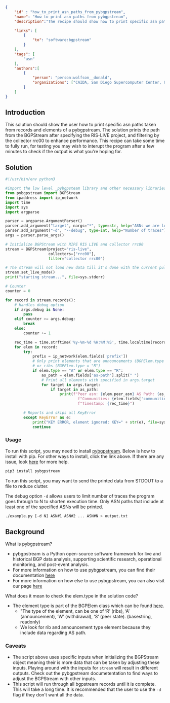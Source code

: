 ~~~json
{
    "id" : "how_to_print_asn_paths_from_pybgpstream",
    "name": "How to print asn paths from pybgpstream",
    "description":"The recipe should show how to print specific asn paths using data from pybgpstream.",

    "links": [
        {
            "to": "software:bgpstream"
        }
    ],
    "tags": [
        "asn"
    ],
    "authors":[
        {
            "person": "person:wolfson__donald",
            "organizations": ["CAIDA, San Diego Supercomputer Center, University of California San Diego"]
        }
    ]
}
~~~

## Introduction

This solution should show the user how to print specific asn paths taken from records and elements of a pybgpstream. The solution prints the path from the BGPStream after specifying the RIS-LIVE project, and filtering by the collector rrc00 to enhance performance. This recipe can take some time to fully run, for testing you may wish to interupt the program after a few minutes to check if the output is what you're hoping for.

## Solution

~~~python
#!/usr/bin/env python3

#import the low level _pybgpsteam library and other necessary libraries
from pybgpstream import BGPStream
from ipaddress import ip_network
import time
import sys
import argparse

parser = argparse.ArgumentParser()
parser.add_argument("target", nargs="*", type=str, help="ASNs we are looking up")
parser.add_argument("-d", "--debug", type=int, help="Number of traces")
args = parser.parse_args()

# Initialize BGPStream with RIPE RIS LIVE and collector rrc00
stream = BGPStream(project="ris-live",
                   collectors=["rrc00"],
                   filter="collector rrc00")

# The stream will not load new data till it's done with the current pulled data.
stream.set_live_mode()
print("starting stream...", file=sys.stderr)

# Counter
counter = 0

for record in stream.records():
    # Handles debug option
    if args.debug is None:
        pass
    elif counter >= args.debug:
        break
    else:
        counter += 1

    rec_time = time.strftime('%y-%m-%d %H:%M:%S', time.localtime(record.time))
    for elem in record:
        try:
            prefix = ip_network(elem.fields['prefix'])
            # Only print elements that are announcements (BGPElem.type = "A")
            # or ribs (BGPElem.type = "R")
            if elem.type == "A" or elem.type == "R":
                as_path = elem.fields['as-path'].split(" ")
                # Print all elements with specified in args.target
                for target in args.target:
                    if target in as_path:
                        print(f"Peer asn: {elem.peer_asn} AS Path: {as_path} "
                                f"Communities: {elem.fields['communities']} "
                                f"Timestamp: {rec_time}")

        # Reports and skips all KeyError
        except KeyError as e:
            print("KEY ERROR, element ignored: KEY=" + str(e), file=sys.stderr)
            continue
~~~

### Usage

To run this script, you may need to install [pybgpstream](https://bgpstream.caida.org/download). Below is how to install with pip. For other ways to install, click the link above. If there are any issue, look [here](https://bgpstream.caida.org/docs/install) for more help.

~~~bash
pip3 install pybgpstream
~~~

To run this script, you may want to send the printed data from STDOUT to a file to reduce clutter.

The debug option `-d` allows users to limit number of traces the program goes through to N to shorten execution time. Only ASN paths that include at least one of the specified ASNs will be printed.

~~~bash
./example.py [-d N] ASN#1 ASN#2 ... ASN#N > output.txt
~~~

## Background

What is pybgpstream?
 - pybgpstream is a Python open-source software framework for live and historical BGP data analysis, supporting scientific research, operational monitoring, and post-event analysis.
 - For more information on how to use pybgpstream, you can find their documentation [here](https://bgpstream.caida.org/docs)
 - For more information on how else to use pybgpstream, you can also visit our page [here](https://dev.catalog.caida.org/details/recipe/how_to_use_pybgpstream)

What does it mean to check the elem.type in the solution code?
 - The element type is part of the BGPElem class which can be found [here](https://bgpstream.caida.org/docs/api/pybgpstream/_pybgpstream.html#bgpelem).
   - "The type of the element, can be one of ‘R’ (ribs), ‘A’ (announcement), ‘W’ (withdrawal), ‘S’ (peer state). (basestring, readonly)
   - We look for rib and announcement type element because they include data regarding AS path.

### Caveats
- The script above uses specific inputs when initializing the BGPStream object meaning their is more data that can be taken by adjusting these inputs. Playing around with the inputs for `stream` will result in different outputs. Check out the pybgpstream documetentation to find ways to adjust the BGPStream with other inputs.
- This script will run through all bgpstream records until it is complete. This will take a long time. It is recommended that the user to use the `-d` flag if they don't want all the data.
